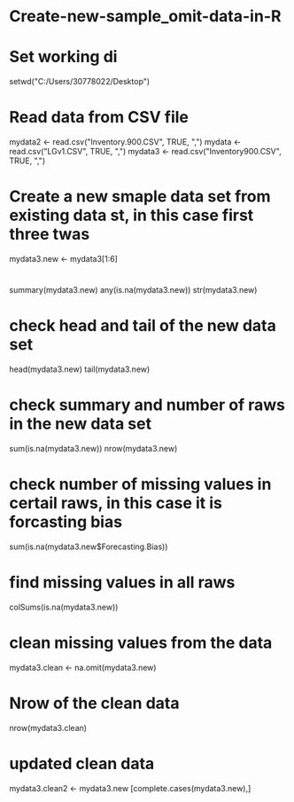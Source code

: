 # Create-new-sample_omit-data-in-R
# Set working di
setwd("C:/Users/30778022/Desktop")
# Read data from CSV file 
mydata2 <- read.csv("Inventory.900.CSV", TRUE, ",")
mydata <- read.csv("LGv1.CSV", TRUE, ",")
mydata3 <- read.csv("Inventory900.CSV", TRUE, ",")
# Create a new smaple data set from existing data st, in this case first three twas 
mydata3.new <- mydata3[1:6]
#
summary(mydata3.new)
any(is.na(mydata3.new))
str(mydata3.new)
# check head and tail of the new data set 
head(mydata3.new)
tail(mydata3.new)
# check summary and number of raws in the new data set 
sum(is.na(mydata3.new))
nrow(mydata3.new)

# check number of missing values in certail raws, in this case it is forcasting bias 
sum(is.na(mydata3.new$Forecasting.Bias))
# find missing values in all raws 
colSums(is.na(mydata3.new))

# clean missing values from the data 
mydata3.clean <- na.omit(mydata3.new)

# Nrow of the clean data 
nrow(mydata3.clean)
# updated clean data 
mydata3.clean2 <- mydata3.new [complete.cases(mydata3.new),]
